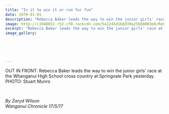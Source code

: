 ```yaml
---
title: "In it to win it or run for fun"
date: 1970-01-01
description: "Rebecca Baker leads the way to win the junior girls' race at the Whanganui High School cross country at Springvale Park yesterday..."
image: http://c1940652.r52.cf0.rackcdn.com/5a1245d1b8d39a25b60003e0/Rebecca-Baker-chron-PHOTO-ONLY-29-June.jpg
excerpt: "Rebecca Baker leads the way to win the junior girls' race at the Whanganui High School cross country at Springvale Park yesterday."
image_gallery:
    
    
    
    
    
---
```


<p>OUT IN FRONT: Rebecca Baker leads the way to win the junior girls' race at the Whanganui High School cross country at Springvale Park yesterday.<br />PHOTO: Stuart Munro<br /><br /></p>
<p><img src=http://c1940652.r52.cf0.rackcdn.com/5926773cb8d39a0a7c0007d3/Wang-Chron-story-17-May.jpg alt="" /></p>
<p><em>By Zaryd Wilson</em><br /><em>Wanganui Chronicle 17/5/17</em></p>

